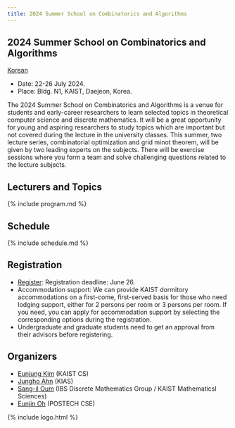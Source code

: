 ```yaml
---
title: 2024 Summer School on Combinatorics and Algorithms
--- 
```

## 2024 Summer School on Combinatorics and Algorithms

[Korean](/)

- Date: 22-26 July 2024.
- Place: Bldg. N1, KAIST, Daejeon, Korea.
  
The 2024 Summer School on Combinatorics and Algorithms is a venue for students and early-career researchers to learn selected topics in theoretical computer science and discrete mathematics. 
It will be a great opportunity for young and aspiring researchers to study topics which are important but not covered during the lecture in the university classes.
This summer, two lecture series, combinatorial optimization and grid minot theorem, will be given by two leading experts on the subjects. There will be exercise sessions where you form a team and solve challenging questions related to the lecture subjects.

Lecturers and Topics
---------------------
{% include program.md %}
  
Schedule
---------------------  
{% include schedule.md %}

  
Registration
--------------------- 
- [Register](https://indico.ibs.re.kr/e/combialgo): Registration deadline: June 26.
- Accommodation support: We can provide KAIST dormitory accommodations on a first-come, first-served basis for those who need lodging support, either for 2 persons per room or 3 persons per room. If you need, you can apply for accommodation support by selecting the corresponding options during the registration.
- Undergraduate and graduate students need to get an approval from their advisors before registering.

## Organizers

- [Eunjung Kim](https://www.lamsade.dauphine.fr/~kim/) (KAIST CS)
- [Jungho Ahn](https://www.junghoahn.com) (KIAS)
- [Sang-il Oum](https://dimag.ibs.re.kr/home/sangil/) (IBS Discrete Mathematics Group / KAIST Mathematicsl Sciences)
- [Eunjin Oh](https://sites.google.com/view/eunjinoh/) (POSTECH CSE)

{% include logo.html %}

